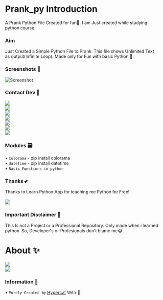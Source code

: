 # Prank_py Introduction
A Prank Python File Created for fun🤣. I am Just created while studying python course.
### Aim
Just Created a Simple Python File to Prank. This file shows Unlimited Text as output(Infinite Loop).
Made only for Fun with basic Python 🐍.
### Screenshots 📌
![Screenshot](https://github.com/Abhijith-Sudhakaran/Prank_py/images)
### Contact Dev 🐍
<a href="https://t.me/Telecat_X"><img src="https://img.shields.io/badge/Text Me%20-black.svg?style=for-the-badge&logo=Telegram"></a>
<br><a href="https://instagram.com/hypercat_ext"><img src="https://img.shields.io./badge/Follow Me-black.svg?style=for-the-badge&logo=Instagram"></a></br>
<a href="https://twitter.com/Abhi_Sudhakaran"><img src="https://img.shields.io./badge/Follow Me-black.svg?style=for-the-badge&logo=Twitter"></a></br>
<a href="https://open.spotify.com/user/31g4y3pdzyse6ijadqqrjffox4de?si=D2oZkMPCSYmUyHzSAbKXyQ"><img src="https://img.shields.io./badge/Find Me-black.svg?style=for-the-badge&logo=Spotify"></a>
<br><a href="https://youtube.com/@Hypercat_Ext"><img src="https://img.shields.io./badge/Subscribe ON-black.svg?style=for-the-badge&logo=Youtube"></a></br>
<a href="https://www.reddit.com/u/hypercat_ext?utm_medium=android_app&utm_source=share"><img src="https://img.shields.io./badge/Find Me On-black.svg?style=for-the-badge&logo=Reddit"></a>
<br><a href="https://bio.link/hypercat"><img src="https://img.shields.io./badge/Website-black.svg?style=for-the-badge&logo=Google"></a></br>
### Modules 🗃️
• `Colorama` - pip install colorama
<br>• `datetime` - pip install datetime</br>
• `Basic Functions in python`
### Thanks 💕
Thanks to Learn Python App for teaching me Python for Free!
<br><br><a hred="https://play.google.com/store/apps/details?id=com.programiz.learnpython"><img src="https://img.shields.io./badge/Get it On Google Play-black.svg?style=for-the-badge&logo=Googleplay"></a></br>
### Important Disclaimer 🤌
This Is not a Project or a Professional Repository. Only made when i learned python. So, Developer's or Profesionals don't blame me😂.
# About ✨
<a href="https://github.com/Abhijith-Sudhakaran/Prank_py/graphs/commit-activity" alt="Maintenance"> <img src="https://img.shields.io/badge/Maintained-Yes-green.svg?style=rounded" /></a>
<br><a href="https://www.python.org/" alt="made-with-python"> <img src="https://img.shields.io/badge/Made with-Python-blue.svg?style=rounded&logo=python&logoColor=blue&color=black" /></a></br>
### Information 📌
• `Purely Created by` [Hypercat](https://github.com/Abhijith-Sudhakaran) With 🐍

